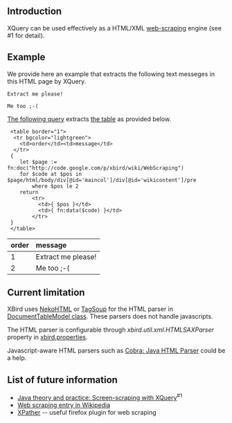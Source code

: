 ## Introduction ##

XQuery can be used effectively as a HTML/XML [web-scraping](http://en.wikipedia.org/wiki/Web_scraping) engine (see #1 for detail).

## Example ##

We provide here an example that extracts the following text messeges in this HTML page by XQuery.

```
Extract me please!
```
```
Me too ;-(
```

[The following query](http://xbird.googlecode.com/svn/trunk/xbird-open/examples/scraping/googlecode1.xq) extracts [the table](http://xbird.googlecode.com/svn/trunk/site/resources/misc/googlecode1.xq.html) as provided below.

```
 <table border="1">
  <tr bgcolor="lightgreen">
    <td>order</td><td>message</td>
  </tr>
 {
	let $page := fn:doc("http://code.google.com/p/xbird/wiki/WebScraping")
	for $code at $pos in $page/html/body/div[@id='maincol']/div[@id='wikicontent']/pre
        where $pos le 2
	return 
		<tr>
		  <td>{ $pos }</td>
		  <td>{ fn:data($code) }</td>
		</tr>
 }
 </table>
```
| order | message |
|:------|:--------|
| 1 | Extract me please! |
| 2 | Me too ;-( |

## Current limitation ##

XBird uses [NekoHTML](http://sourceforge.net/projects/nekohtml) or [TagSoup](http://ccil.org/~cowan/XML/tagsoup/) for the HTML parser in [DocumentTableModel class](http://xbird.googlecode.com/svn/trunk/xbird-open/main/src/java/xbird/xquery/dm/instance/DocumentTableModel.java). These parsers does not handle javascripts.

The HTML parser is configurable through _xbird.util.xml.HTMLSAXParser_ property in [xbird.properties](http://xbird.googlecode.com/svn/trunk/xbird-open/main/conf/xbird/config/xbird.properties).

Javascript-aware HTML parsers such as [Cobra: Java HTML Parser](http://lobobrowser.org/cobra/java-html-parser.jsp) could be a help.

## List of future information ##
  * [Java theory and practice: Screen-scraping with XQuery](http://www.ibm.com/developerworks/xml/library/j-jtp03225.html)<sup>#1</sup>
  * [Web scraping entry in Wikipedia](http://en.wikipedia.org/wiki/Web_scraping)
  * [XPather](http://xpath.alephzarro.com/) -- useful firefox plugin for web scraping